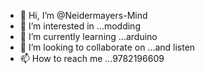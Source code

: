- 👋 Hi, I’m @Neidermayers-Mind
- 👀 I’m interested in ...modding 
- 🌱 I’m currently learning ...arduino
- 💞️ I’m looking to collaborate on ...and listen 
- 📫 How to reach me ...9782196609

<!---
Neidermayers-Mind/Neidermayers-Mind is a ✨ special ✨ repository because its `README.md` (this file) appears on your GitHub profile.
You can click the Preview link to take a look at your changes.
--->
